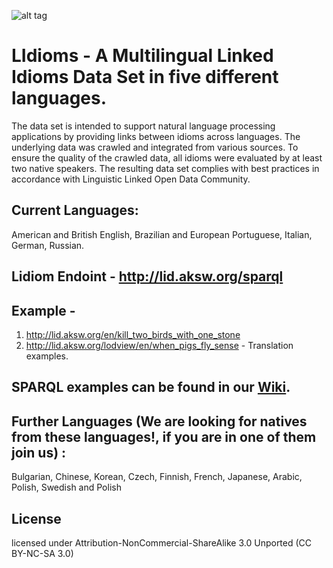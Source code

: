 ![alt tag](http://lid.tabsolucoes.com/wp-content/uploads/2016/01/logo-e1454011972337.jpg)

# LIdioms - A Multilingual Linked Idioms Data Set in five different languages. 

The data set is intended to support natural language processing applications by providing links between idioms across languages. The underlying data was crawled and integrated from various sources. To ensure the quality of the crawled data, all idioms were evaluated by at least two native speakers. The resulting data set complies with best practices in accordance with
Linguistic Linked Open Data Community.

## Current Languages: 
American and British English, Brazilian and European Portuguese, Italian, German, Russian.

## Lidiom Endoint - http://lid.aksw.org/sparql

## Example - 

1. http://lid.aksw.org/en/kill_two_birds_with_one_stone
2. http://lid.aksw.org/lodview/en/when_pigs_fly_sense - Translation examples.

## SPARQL examples can be found in our <a href="https://github.com/AKSW/LIdioms/wiki">Wiki</a>. 

## Further Languages (We are looking for natives from these languages!, if you are in one of them join us) :  
Bulgarian, Chinese, Korean, Czech, Finnish, French, Japanese, Arabic, Polish, Swedish and Polish

## License

licensed under Attribution-NonCommercial-ShareAlike 3.0 Unported (CC BY-NC-SA 3.0)
